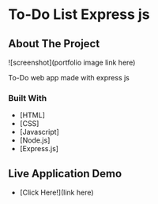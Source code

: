 # To-Do List Express js

## About The Project
![screenshot](portfolio image link here)

 To-Do web app made with express js


### Built With

* [HTML]
* [CSS]
* [Javascript]
* [Node.js]
* [Express.js]


## Live Application Demo

* [Click Here!](link here)
